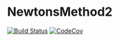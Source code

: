 # NewtonsMethod2

[![Build Status](https://travis-ci.com/malaf2/NewtonsMethod2.jl.svg?branch=master)](https://travis-ci.com/malaf2/NewtonsMethod2.jl)
[![CodeCov](https://codecov.io/gh/malaf2/NewtonsMethod2.jl/branch/master/graph/badge.svg)](https://codecov.io/gh/malaf2/NewtonsMethod2.jl)
